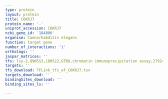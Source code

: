 ```yaml
---
type: protein
layout: protein
title: C6KRJ7
protein_name: '-'
uniprot_accession: C6KRJ7
ncbi_gene_id: '184806'
organism: Caenorhabditis elegans
function: target gene
number_of_interactions: '1'
orthologs: ''
jaspar_matrices: ''
tfs: lsy-2,Q9N5S3,180522,GTRD,chromatin immunoprecipitation assay,27924024%5Buid%5D,No
targets: ''
tfs_download: TFLink_tfs_of_C6KRJ7.tsv
targets_download: ''
bindingSites_download: ''
binding_sites_ls: ''

---
```

